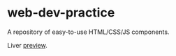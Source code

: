 # web-dev-practice

A repository of easy-to-use HTML/CSS/JS components.

Liver [preview](https://bumblebee211196.github.io/web-dev-practice).
